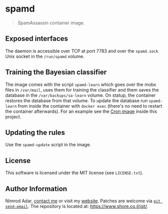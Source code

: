 # spamd

> SpamAssassin container image.

## Exposed interfaces

The daemon is accessible over TCP at port 7783 and over the `spamd.sock` Unix
socket in the `/run/spamd` volume.

## Training the Bayesian classifier

The image comes with the script `spamd-learn` which goes over the mobx files in
`/var/mail`, uses them for training the classifier and them saves the database
in the `/var/backups/sa-learn` volume. On statup, the container restores the
database from that volume. To update the database run `spamd-learn` from inside
the container with `docker exec` (there's no need to restart the container
afterwards). For an example see the [Cron image](../crond) inside this project.

## Updating the rules

Use the `spamd-update` script in the image.

## License

This software is licensed under the MIT license (see `LICENSE.txt`).

## Author Information

Nimrod Adar, [contact me](mailto:nimrod@shore.co.il) or visit my [website](
https://www.shore.co.il/). Patches are welcome via [`git send-email`](
http://git-scm.com/book/en/v2/Git-Commands-Email). The repository is located
at: <https://www.shore.co.il/git/>.
